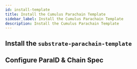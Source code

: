 ```yaml
---
id: install-template
title: Install the Cumulus Parachain Template
sidebar_label: Install the Cumulus Parachain Template
description: Install the Cumulus Parachain Template
---
```


## Install the `substrate-parachain-template`

## Configure ParaID & Chain Spec
